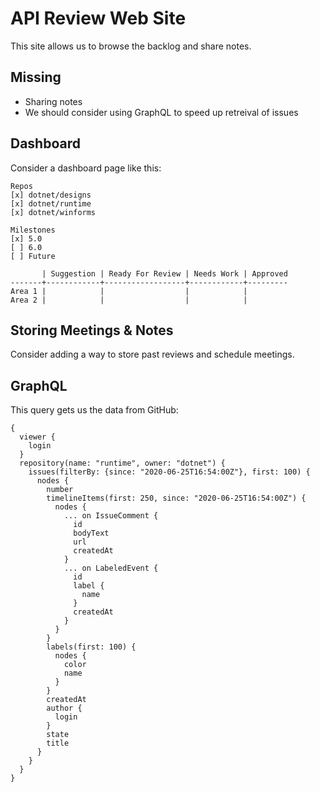# API Review Web Site

This site allows us to browse the backlog and share notes.

## Missing

* Sharing notes
* We should consider using GraphQL to speed up retreival of issues

## Dashboard

Consider a dashboard page like this:

```text
Repos
[x] dotnet/designs
[x] dotnet/runtime
[x] dotnet/winforms

Milestones
[x] 5.0
[ ] 6.0
[ ] Future

       | Suggestion | Ready For Review | Needs Work | Approved
-------+------------+------------------+------------+---------
Area 1 |            |                  |            |
Area 2 |            |                  |            |
```

## Storing Meetings & Notes

Consider adding a way to store past reviews and schedule meetings.

## GraphQL

This query gets us the data from GitHub:

```text
{
  viewer {
    login
  }
  repository(name: "runtime", owner: "dotnet") {
    issues(filterBy: {since: "2020-06-25T16:54:00Z"}, first: 100) {
      nodes {
        number
        timelineItems(first: 250, since: "2020-06-25T16:54:00Z") {
          nodes {
            ... on IssueComment {
              id
              bodyText
              url
              createdAt
            }
            ... on LabeledEvent {
              id
              label {
                name
              }
              createdAt
            }
          }
        }
        labels(first: 100) {
          nodes {
            color
            name
          }
        }
        createdAt
        author {
          login
        }
        state
        title
      }
    }
  }
}
```
